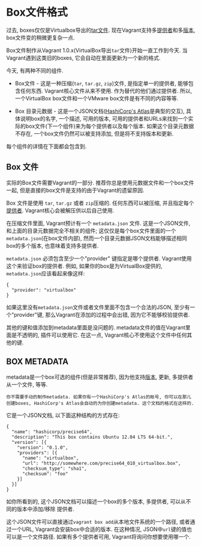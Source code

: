 Box文件格式
===================

过去, boxes仅仅是Virtualbox导出的[tar文件](http://en.wikipedia.org/wiki/Tar_(computing)). 现在Vagrant支持多[提供者](providers-overview.md)和多[版本](boxes-versioning.md), box文件变的稍微更复杂一点.

Box文件制作从Vagrant 1.0.x(VirtualBox导出`tar`文件)开始一直工作到今天. 当Vagrant遇到这类旧的boxes, 它会自动在里面更新为一个新的格式.

今天, 有两种不同的组件.

* Box文件 - 这是一种压缩(`tar`, `tar.gz`, `zip`)文件, 是指定单一的提供者, 能够包含任何东西. Vagrant核心文件从来不使用. 作为替代的他们通过提供者. 所以, 一个VirtualBox box文件和一个VMware box文件是有不同的内容等等.

* Box 目录元数据 - 这是一个JSON文档([HashiCorp's Atlas]()是典型的交互), 具体说明box的名字, 一个描述, 可用的版本, 可用的提供者和URLs来找到一个实际的box文件(下一个组件)来为每个提供者以及每个版本. 如果这个目录元数据不存在, 一个box文件仍然可以被支持添加, 但是将不支持版本和更新.

每个组件的详情在下面都会包含到.

Box 文件
------------------

实际的Box文件需要Vagrant的一部分. 推荐你总是使用元数据文件和一个box文件一起, 但是直接的box文件是支持的由于Vagrant的遗留原因.

Box 文件是使用 `tar`, `tar.gz` 或者 `zip`压缩的. 任何东西可以被压缩, 并且指定每个[提供者](providers-overview.m). Vagrant核心会被解压供以后自己使用.

在压缩文件里面, Vagrant预计有一个 `metadata.json` 文件. 这是一个JSON文件, 和上面的目录元数据完全不相关的组件; 这仅仅是每个box文件里面的一个`metadata.json`(在box文件内部), 然而一个目录元数据JSON文档能够描述相同box的多个版本, 也意味着支持多提供者.

`metadata.json` 必须包含至少一个"provider" 键指定是哪个提供者. Vagrant使用这个来验证box的提供者. 例如, 如果你的box是为VirtualBox提供的, `metadata.json`应该看起来像这样:

```
{
  "provider": "virtualbox"
}
```

如果这里没有`metadata.json`文件或者文件里面不包含一个合法的JSON, 至少有一个"provider"键, 那么Vagrant在添加的过程中会出错, 因为它不能够校验提供者.

其他的键和值添加到metadata里面是没问题的. metadata文件的值在Vagrant里面是不透明的, 插件可以使用它. 在这一点, Vagrant核心不使用这个文件中任何其他的键.

BOX METADATA
------------------------

metadata是一个box可选的组件(但是非常推荐), 因为他支持[版本](boxes-versioning.md), 更新, 多提供者从一个文件, 等等.

```
你不需要手动的制作metadata. 如果你有一个HashiCorp's Atlas的帐号, 你可以在那儿创建boxes, HashiCorp's Atlas会自动的为你创建metadata. 这个文档的格式在这样的. 
```

它是一个JSON文档, 以下面这种结构的方式存在:

```
{
  "name": "hashicorp/precise64",
  "description": "This box contains Ubuntu 12.04 LTS 64-bit.",
  "version": [{
    "version": "0.1.0",
    "providers": [{
      "name": "virtualbox",
      "url": "http://somewhere.com/precise64_010_virtualbox.box",
      "checksum_type": "sha1",
      "checksum": "foo"
    }]
  }]
}
```

如你所看到的, 这个JSON文档可以描述一个box的多个版本, 多提供者, 可以从不同的版本中添加/移除 提供者.

这个JSON文件可以直接通过`vagrant box add`从本地文件系统的一个路径, 或者通过一个URL, Vagrant会安装box中合适的版本. 在这种情况, JSON中`url`键的值也可以是一个文件路径. 
如果有多个提供者可用, Vagrant将询问你想要使用哪一个.

